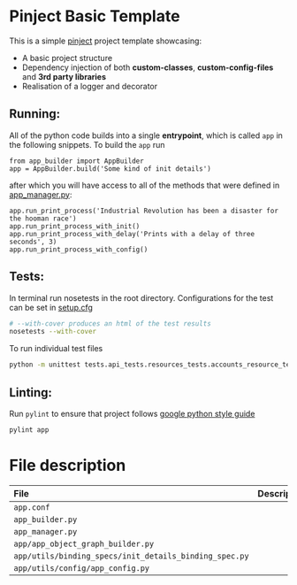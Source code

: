 # Pinject Basic Template #

This is a simple [pinject](https://github.com/google/pinject) project template showcasing:
- A basic project structure
- Dependency injection of both **custom-classes**, **custom-config-files** and **3rd party libraries**
- Realisation of a logger and decorator

## Running: ##

All of the python code builds into a single **entrypoint**, which is called `app` in the following snippets. To build the `app` run

``` python-console
from app_builder import AppBuilder
app = AppBuilder.build('Some kind of init details')
```

after which you will have access to all of the methods that were defined in [app_manager.py](./app_manager.py):

``` python-console
app.run_print_process('Industrial Revolution has been a disaster for the hooman race')
app.run_print_process_with_init()
app.run_print_process_with_delay('Prints with a delay of three seconds', 3)
app.run_print_process_with_config()
```

## Tests: ##
In terminal run nosetests in the root directory. Configurations for the test can be set in [setup.cfg](./setup.cfg)
```bash
# --with-cover produces an html of the test results
nosetests --with-cover
```

To run individual test files
```bash
python -m unittest tests.api_tests.resources_tests.accounts_resource_tests
```

## Linting: ##
Run `pylint` to ensure that project follows [google python style guide](https://google.github.io/styleguide/pyguide.html)
```bash
pylint app
```

# File description #
| **File**                                               | **Description** |
|:-------------------------------------------------------|:----------------|
| `app.conf`                                             |                 |
| `app_builder.py`                                       |                 |
| `app_manager.py`                                       |                 |
| `app/app_object_graph_builder.py`                      |                 |
| `app/utils/binding_specs/init_details_binding_spec.py` |                 |
| `app/utils/config/app_config.py`                       |                 |
